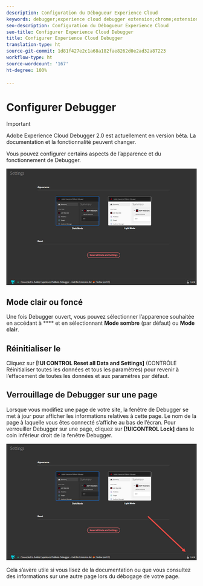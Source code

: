 ```yaml
---
description: Configuration du Débogueur Experience Cloud
keywords: debugger;experience cloud debugger extension;chrome;extension;configure
seo-description: Configuration du Débogueur Experience Cloud
seo-title: Configurer Experience Cloud Debugger
title: Configurer Experience Cloud Debugger
translation-type: ht
source-git-commit: 1d81f427e2c1a68a182fae8262d0e2ad32a87223
workflow-type: ht
source-wordcount: '167'
ht-degree: 100%

---
```



# Configurer Debugger

>[!IMPORTANT]
>
>Adobe Experience Cloud Debugger 2.0 est actuellement en version bêta. La documentation et la fonctionnalité peuvent changer.

Vous pouvez configurer certains aspects de l’apparence et du fonctionnement de Debugger.

![](assets/settings.jpg)

## Mode clair ou foncé

Une fois Debugger ouvert, vous pouvez sélectionner l’apparence souhaitée en accédant à **** et en sélectionnant **Mode sombre** (par défaut) ou **Mode clair**.

## Réinitialiser le

Cliquez sur **[!UI CONTROL Reset all Data and Settings]** (CONTRÔLE Réinitialiser toutes les données et tous les paramètres) pour revenir à l’effacement de toutes les données et aux paramètres par défaut.

## Verrouillage de Debugger sur une page

Lorsque vous modifiez une page de votre site, la fenêtre de Debugger se met à jour pour afficher les informations relatives à cette page. Le nom de la page à laquelle vous êtes connecté s’affiche au bas de l’écran. Pour verrouiller Debugger sur une page, cliquez sur **[!UICONTROL Lock]** dans le coin inférieur droit de la fenêtre Debugger.

![](assets/lock.jpg)

Cela s’avère utile si vous lisez de la documentation ou que vous consultez des informations sur une autre page lors du débogage de votre page.